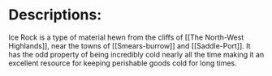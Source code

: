 # Descriptions:
Ice Rock is a type of material hewn from the cliffs of [[The North-West Highlands]], near the towns of [[Smears-burrow]] and [[Saddle-Port]]. It has the odd property of being incredibly cold nearly all the time making it an excellent resource for keeping perishable goods cold for long times. 